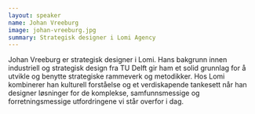 ```yaml
---
layout: speaker
name: Johan Vreeburg
image: johan-vreeburg.jpg
summary: Strategisk designer i Lomi Agency
---
```

Johan Vreeburg er strategisk designer i Lomi. Hans bakgrunn innen industriell og strategisk design fra TU Delft gir ham et solid grunnlag for å utvikle og benytte strategiske rammeverk og metodikker. Hos Lomi kombinerer han kulturell forståelse og et verdiskapende tankesett når han designer løsninger for de komplekse, samfunnsmessige og forretningsmessige utfordringene vi står overfor i dag.
